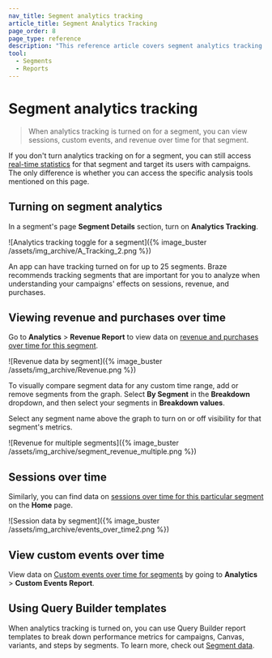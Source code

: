 ```yaml
---
nav_title: Segment analytics tracking
article_title: Segment Analytics Tracking
page_order: 8
page_type: reference
description: "This reference article covers segment analytics tracking and how to view revenue and purchases over time, sessions over time, and custom events over time."
tool: 
  - Segments
  - Reports
---
```


# Segment analytics tracking

> When analytics tracking is turned on for a segment, you can view sessions, custom events, and revenue over time for that segment.

If you don't turn analytics tracking on for a segment, you can still access [real-time statistics]({{site.baseurl}}/user_guide/data_and_analytics/reporting/viewing_and_understanding_segment_data/#segment-statistics) for that segment and target its users with campaigns. The only difference is whether you can access the specific analysis tools mentioned on this page.

## Turning on segment analytics

In a segment's page **Segment Details** section, turn on **Analytics Tracking**.

![Analytics tracking toggle for a segment]({% image_buster /assets/img_archive/A_Tracking_2.png %})

An app can have tracking turned on for up to 25 segments. Braze recommends tracking segments that are important for you to analyze when understanding your campaigns' effects on sessions, revenue, and purchases.

## Viewing revenue and purchases over time

Go to **Analytics** > **Revenue Report** to view data on [revenue and purchases over time for this segment]({{site.baseurl}}/user_guide/data/export_braze_data/exporting_revenue_data/).

![Revenue data by segment]({% image_buster /assets/img_archive/Revenue.png %})

To visually compare segment data for any custom time range, add or remove segments from the graph. Select **By Segment** in the **Breakdown** dropdown, and then select your segments in **Breakdown values**.

Select any segment name above the graph to turn on or off visibility for that segment's metrics.

![Revenue for multiple segments]({% image_buster /assets/img_archive/segment_revenue_multiple.png %})

## Sessions over time

Similarly, you can find data on [sessions over time for this particular segment]({{site.baseurl}}/user_guide/data_and_analytics/export_braze_data/exporting_app_usage_data/#exporting-app-usage-data) on the **Home** page.

![Session data by segment]({% image_buster /assets/img_archive/events_over_time2.png %})

## View custom events over time

View data on [Custom events over time for segments]({{site.baseurl}}/user_guide/data_and_analytics/custom_data/custom_events/#analytics) by going to **Analytics** > **Custom Events Report**.

## Using Query Builder templates

When analytics tracking is turned on, you can use Query Builder report templates to break down performance metrics for campaigns, Canvas, variants, and steps by segments. To learn more, check out [Segment data]({{site.baseurl}}/user_guide/data_and_analytics/reporting/viewing_and_understanding_segment_data/#performance-data-by-segment).

